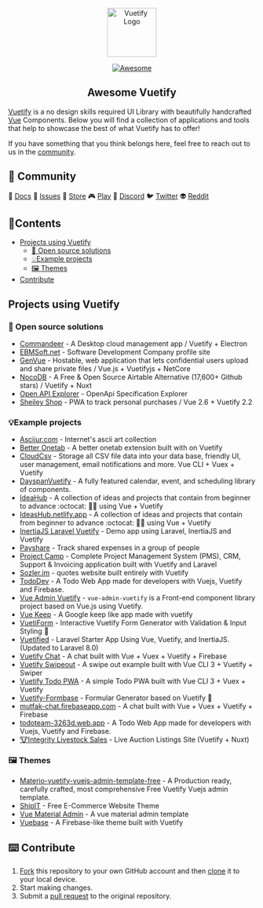 <p align="center">
  <a href="https://vuetifyjs.com" target="_blank">
    <img alt="Vuetify Logo" width="100" src="https://cdn.vuetifyjs.com/images/logos/logo.svg">
  </a>
</p>

<p align="center">
  <a href="https://awesome.re">
    <img src="https://awesome.re/badge-flat.svg" alt="Awesome">
  </a>
</p>

<h2 align="center">Awesome Vuetify</h2>

[Vuetify](https://vuetifyjs.com) is a no design skills required UI Library with beautifully handcrafted [Vue](https://vuejs.org/) Components. Below you will find a collection of applications and tools that help to showcase the best of what Vuetify has to offer!

If you have something that you think belongs here, feel free to reach out to us in the [community](#community).

## 📢 Community

📄 [Docs](https://vuetifyjs.com/en/)
🚨 [Issues](https://issues.vuetifyjs.com/)
🏬 [Store](https://store.vuetifyjs.com/)
🎮 [Play](https://play.vuetifyjs.com/)
💬 [Discord](https://discord.com/invite/s93b7Fv)
🐦 [Twitter](https://twitter.com/vuetifyjs)
👽 [Reddit](https://www.reddit.com/r/vuetifyjs)

## 📄Contents

- [Projects using Vuetify](#projects)
  - [🏢 Open source solutions](#open-source)
  - [💡Example projects](#examples)
  - [🖼️ Themes](#themes)
- [Contribute](#contribute)

## Projects using Vuetify <a name="projects"></a>

### 🏢 Open source solutions <a name="open-source"></a>

- [Commandeer](https://github.com/commandeer/open) - A Desktop cloud management app / Vuetify + Electron
- [EBMSoft.net](https://ebmsoft.net) - Software Development Company profile site
- [GenVue](https://github.com/herbat73/GenVue) - Hostable, web application that lets confidential users upload and share private files / Vue.js + Vuetifyjs + NetCore
- [NocoDB](https://github.com/nocodb/nocodb) - A Free & Open Source Airtable Alternative (17,600+ Github stars) / Vuetify + Nuxt
- [Open API Explorer](https://darosh.github.io/oax/#/) - OpenApi Specification Explorer
- [Sheiley Shop](https://github.com/itsalb3rt/sheiley_shop_app) - PWA to track personal purchases / Vue 2.6 + Vuetify 2.2

### 💡Example projects <a name="examples"></a>

- [Asciiur.com](https://www.asciiur.com) - Internet's ascii art collection
- [Better Onetab](https://github.com/cnwangjie/better-onetab) - A better onetab extension built with on Vuetify
- [CloudCsv](https://github.com/itsalb3rt/cloudcsv) - Storage all CSV file data into your data base, friendly UI, user management, email notifications and more. Vue CLI + Vuex + Vuetify
- [DayspanVuetify](https://github.com/ClickerMonkey/dayspan-vuetify) - A fully featured calendar, event, and scheduling library of components.
- [IdeaHub](https://github.com/MakeContributions/ideahub) - A collection of ideas and projects that contain from beginner to advance :octocat: 🎯🚀 using Vue + Vuetify
- [IdeasHub.netlify.app](https://ideashub.netlify.app/#) - A collection of ideas and projects that contain from beginner to advance :octocat: 🎯🚀 using Vue + Vuetify
- [InertiaJS Laravel Vuetify](https://github.com/xalunda/inertiajs-laravel-vuetify) - Demo app using Laravel, InertiaJS and Vuetify
- [Payshare](https://github.com/cb109/payshare) - Track shared expenses in a group of people
- [Project Camp](https://github.com/TheWebFosters/project-camp) - Complete Project Management System (PMS), CRM, Support & Invoicing application built with Vuetify and Laravel
- [Sozler.im](https://www.sozler.im) - quotes website built entirely with Vuetify
- [TodoDev](https://github.com/IanLuan/TodoDev) - A Todo Web App made for developers with Vuejs, Vuetify and Firebase.
- [Vue Admin Vuetify](https://github.com/vasttian/vue-admin-vuetify) - `vue-admin-vuetify` is a Front-end component library project based on Vue.js using Vuetify.
- [Vue Keep](https://github.com/IanLuan/vue-keep) - A Google keep like app made with vuetify
- [VuetiForm](https://github.com/MuhaddiMu/VuetiForm) - Interactive Vuetify Form Generator with Validation & Input Styling 🎉
- [Vuetified](https://github.com/codeitlikemiley/vuetified) - Laravel Starter App Using Vue, Vuetify, and InertiaJS. (Updated to Laravel 8.0)
- [Vuetify Chat](https://github.com/berksaribas/vuetify-chat) - A chat built with Vue + Vuex + Vuetify + Firebase
- [Vuetify Swipeout](https://github.com/davidgaroro/vuetify-swipeout) - A swipe out example built with Vue CLI 3 + Vuetify + Swiper
- [Vuetify Todo PWA](https://github.com/davidgaroro/vuetify-todo-pwa) - A simple Todo PWA built with Vue CLI 3 + Vuex + Vuetify
- [Vuetify-Formbase](https://github.com/wotamann/vuetify-form-base) - Formular Generator based on Vuetify 🌟
- [mutfak-chat.firebaseapp.com](https://mutfak-chat.firebaseapp.com/) - A chat built with Vue + Vuex + Vuetify + Firebase
- [todoteam-3263d.web.app](https://todoteam-3263d.web.app/) - A Todo Web App made for developers with Vuejs, Vuetify and Firebase.
- [🐮Integrity Livestock Sales](https://www.integritylivestocksales.com/) - Live Auction Listings Site (Vuetify + Nuxt)

### 🖼️ Themes <a name="themes"></a>

- [Materio-vuetify-vuejs-admin-template-free](https://themeselection.com/products/materio-free-vuetify-vuejs-admin-template/) - A Production ready, carefully crafted, most comprehensive Free Vuetify Vuejs admin template.
- [ShipIT](https://github.com/18chetanpatel/shipit) - Free E-Commerce Website Theme
- [Vue Material Admin](https://github.com/tookit/vue-material-admin) - A vue material admin template
- [Vuebase](https://github.com/nasirouwagana/vuebase) - A Firebase-like theme built with Vuetify

## ⌨️ Contribute

1. [Fork](https://help.github.com/articles/fork-a-repo/) this repository to your own GitHub account and then [clone](https://help.github.com/articles/cloning-a-repository/) it to your local device.
2. Start making changes.
3. Submit a [pull request](https://help.github.com/articles/using-pull-requests/) to the original repository.
